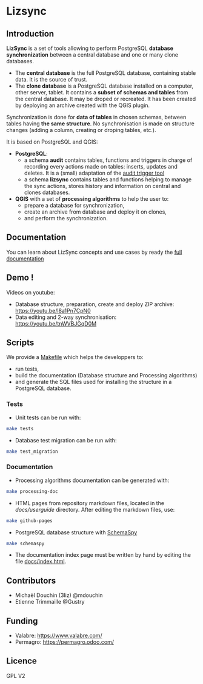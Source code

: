 # Lizsync

## Introduction

**LizSync** is a set of tools allowing to perform PostgreSQL **database synchronization** between a central database and one or many clone databases.

* The **central database** is the full PostgreSQL database, containing stable data. It is the source of trust.
* The **clone database** is a PostgreSQL database installed on a computer, other server, tablet. It contains a **subset of schemas and tables** from the central database. It may be droped or recreated. It has been created by deploying an archive created with the QGIS plugin.

Synchronization is done for **data of tables** in chosen schemas, between tables having **the same structure**. No synchronisation is made on structure changes (adding a column, creating or droping tables, etc.).

It is based on PostgreSQL and QGIS:

* **PostgreSQL**:
    - a schema **audit** contains tables, functions and triggers in charge of recording every actions made on tables: inserts, updates and deletes. It is a (small) adaptation of the [audit trigger tool](https://github.com/Oslandia/audit_trigger/blob/master/audit.sql)
    - a schema **lizsync** contains tables and functions helping to manage the sync actions, stores history and information on central and clones databases.
* **QGIS** with a set of **processing algorithms** to help the user to:
    - prepare a database for synchronization,
    - create an archive from database and deploy it on clones,
    - and perform the synchronization.


## Documentation

You can learn about LizSync concepts and use cases by ready the [full documentation](https://3liz.github.io/qgis-lizsync-plugin/)

## Demo !

Videos on youtube:

* Database structure, preparation, create and deploy ZIP archive: https://youtu.be/l8a1Pn7CpN0
* Data editing and 2-way synchronisation: https://youtu.be/tnWVBJGqD0M


## Scripts

We provide a [Makefile](./Makefile) which helps the developpers to:

* run tests,
* build the documentation (Database structure and Processing algorithms)
* and generate the SQL files used for installing the structure in a PostgreSQL database.


### Tests

* Unit tests can be run with:

```bash
make tests
```

* Database test migration can be run with:

```bash
make test_migration
```

### Documentation

* Processing algorithms documentation can be generated with:

```bash
make processing-doc
```

* HTML pages from repository markdown files, located in the *docs/userguide* directory. After editing the markdown files, use:

```bash
make github-pages
```

* PostgreSQL database structure with [SchemaSpy](http://schemaspy.org/)

```bash
make schemaspy
```

* The documentation index page must be written by hand by editing the file [docs/index.html](docs/index.html).


## Contributors

* Michaël Douchin (3liz)  @mdouchin
* Etienne Trimmaille @Gustry

## Funding

* Valabre: https://www.valabre.com/
* Permagro: https://permagro.odoo.com/

## Licence

GPL V2

